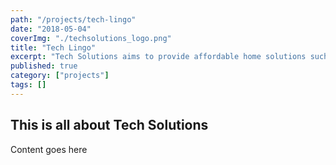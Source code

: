 ```yaml
---
path: "/projects/tech-lingo"
date: "2018-05-04"
coverImg: "./techsolutions_logo.png"
title: "Tech Lingo"
excerpt: "Tech Solutions aims to provide affordable home solutions such as expanding WiFi coverage or security camera installations."
published: true
category: ["projects"]
tags: []
---
```


## This is all about Tech Solutions

Content goes here

